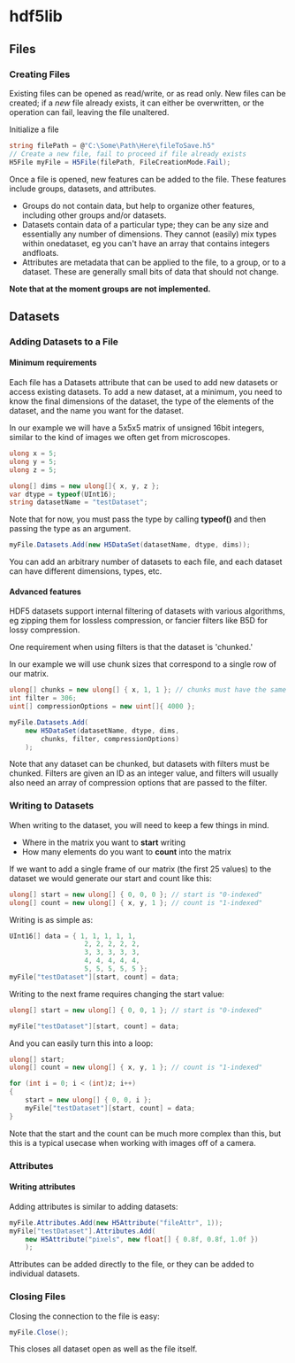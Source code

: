 # hdf5lib

## Files
### Creating Files

Existing files can be opened as read/write, or as
read only. New files can be created; if a *new* file
already exists, it can either be overwritten, or the
operation can fail, leaving the file unaltered.

Initialize a file

```c#
string filePath = @"C:\Some\Path\Here\fileToSave.h5"
// Create a new file, fail to proceed if file already exists
H5File myFile = H5File(filePath, FileCreationMode.Fail); 

```

Once a file is opened, new features can be added to the file.
These features include groups, datasets, and attributes.
+ Groups do not contain data, but help to organize other features, including other groups and/or datasets. 
+ Datasets contain data of a particular type; they can be any size and essentially any number of dimensions. They cannot (easily) mix types within onedataset, eg you can't have an array that contains integers andfloats. 
+ Attributes are metadata that can be applied to the file, to a group, or to a dataset. These are generally small bits of data that should not change.

**Note that at the moment groups are not implemented.**

## Datasets
### Adding Datasets to a File

#### Minimum requirements
Each file has a Datasets attribute that can be used
to add new datasets or access existing datasets.
To add a new dataset, at a minimum, you need to 
know the final dimensions of the dataset, the type
of the elements of the dataset, and the name you
want for the dataset.

In our example we will have a 5x5x5 matrix of unsigned
16bit integers, similar to the kind of images we often
get from microscopes.

```c#
ulong x = 5;
ulong y = 5;
ulong z = 5;

ulong[] dims = new ulong[]{ x, y, z };
var dtype = typeof(UInt16);
string datasetName = "testDataset";
``` 

Note that for now, you must pass the type by calling
__typeof()__ and then passing the type as an argument.

```c#
myFile.Datasets.Add(new H5DataSet(datasetName, dtype, dims));
```

You can add an arbitrary number of datasets to each file,
and each dataset can have different dimensions, types, etc.

#### Advanced features
HDF5 datasets support internal filtering of datasets with 
various algorithms, eg zipping them for lossless compression,
or fancier filters like B5D for lossy compression.

One requirement when using filters is that the dataset is
'chunked.' 

In our example we will use chunk sizes that
correspond to a single row of our matrix.

```c#
ulong[] chunks = new ulong[] { x, 1, 1 }; // chunks must have the same shape as the dimensions of the array, but not necessarily the same size in each dimension
int filter = 306;
uint[] compressionOptions = new uint[]{ 4000 };

myFile.Datasets.Add(
	new H5DataSet(datasetName, dtype, dims, 
		chunks, filter, compressionOptions)
	);
```

Note that any dataset can be chunked, but datasets with filters
must be chunked.
Filters are given an ID as an integer value, and filters
will usually also need an array of compression options
that are passed to the filter. 

### Writing to Datasets
When writing to the dataset, you will need to keep a few things
in mind.
+ Where in the matrix you want to **start** writing
+ How many elements do you want to **count** into the matrix

If we want to add a single frame of our matrix 
(the first 25 values) to the dataset
we would generate our start and count like this:
```c#
ulong[] start = new ulong[] { 0, 0, 0 }; // start is "0-indexed"
ulong[] count = new ulong[] { x, y, 1 }; // count is "1-indexed"
```

Writing is as simple as:
```c#
UInt16[] data = { 1, 1, 1, 1, 1, 
				   2, 2, 2, 2, 2, 
				   3, 3, 3, 3, 3, 
				   4, 4, 4, 4, 4, 
				   5, 5, 5, 5, 5 };
myFile["testDataset"][start, count] = data;
```

Writing to the next frame requires changing the start value:

```c#
ulong[] start = new ulong[] { 0, 0, 1 }; // start is "0-indexed"

myFile["testDataset"][start, count] = data;
```

And you can easily turn this into a loop:
```c#
ulong[] start;
ulong[] count = new ulong[] { x, y, 1 }; // count is "1-indexed"

for (int i = 0; i < (int)z; i++)
{
	start = new ulong[] { 0, 0, i };
	myFile["testDataset"][start, count] = data;
}
```

Note that the start and the count can be much 
more complex than this, but this is a typical
usecase when working with images off of a camera.

### Attributes
#### Writing attributes
Adding attributes is similar to adding datasets:

```c#
myFile.Attributes.Add(new H5Attribute("fileAttr", 1));
myFile["testDataset"].Attributes.Add(
	new H5Attribute("pixels", new float[] { 0.8f, 0.8f, 1.0f })
	);
```
Attributes can be added directly to the file, or they can
be added to individual datasets.

### Closing Files
Closing the connection to the file is easy:

```c#
myFile.Close();
```

This closes all dataset open as well as the file itself.